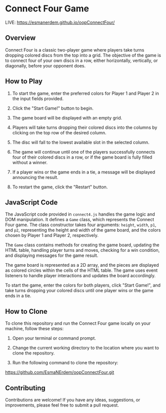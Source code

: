 # Connect Four Game
LIVE: https://esmanerdem.github.io/oopConnectFour/

## Overview

Connect Four is a classic two-player game where players take turns dropping colored discs from the top into a grid. The objective of the game is to connect four of your own discs in a row, either horizontally, vertically, or diagonally, before your opponent does.

## How to Play

1. To start the game, enter the preferred colors for Player 1 and Player 2 in the input fields provided.

2. Click the "Start Game!" button to begin.

3. The game board will be displayed with an empty grid.

4. Players will take turns dropping their colored discs into the columns by clicking on the top row of the desired column.

5. The disc will fall to the lowest available slot in the selected column.

6. The game will continue until one of the players successfully connects four of their colored discs in a row, or if the game board is fully filled without a winner.

7. If a player wins or the game ends in a tie, a message will be displayed announcing the result.

8. To restart the game, click the "Restart" button.

## JavaScript Code

The JavaScript code provided in `connect4.js` handles the game logic and DOM manipulation. It defines a `Game` class, which represents the Connect Four game. The class constructor takes four arguments: `height`, `width`, `p1`, and `p2`, representing the height and width of the game board, and the colors chosen by Player 1 and Player 2, respectively.

The `Game` class contains methods for creating the game board, updating the HTML table, handling player turns and moves, checking for a win condition, and displaying messages for the game result.

The game board is represented as a 2D array, and the pieces are displayed as colored circles within the cells of the HTML table. The game uses event listeners to handle player interactions and updates the board accordingly.

To start the game, enter the colors for both players, click "Start Game!", and take turns dropping your colored discs until one player wins or the game ends in a tie.

## How to Clone

To clone this repository and run the Connect Four game locally on your machine, follow these steps:

1. Open your terminal or command prompt.

2. Change the current working directory to the location where you want to clone the repository.

3. Run the following command to clone the repository:

https://github.com/EsmaNErdem/oopConnectFour.git

## Contributing

Contributions are welcome! If you have any ideas, suggestions, or improvements, please feel free to submit a pull request.


